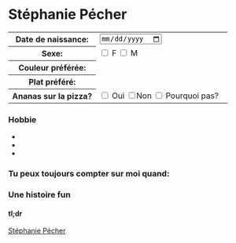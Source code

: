 # Stéphanie Pécher


<table width=50px>
<tr>
<th width= 20%> <b> Date de naissance:</b> </th>
<td> <input type="date"</td>
</tr>
<tr>
<th width= 40%> <b> Sexe: </b> </th>
<td> <input type="checkbox" name="réponse" value="F"> F <input type="checkbox" name="réponse" value="M"> M </td>
</tr>
<tr>
<th width= 40%> <b> Couleur préférée: <b> </th>
<td> </td>
</tr>
<tr>
<th width=40%> <b> Plat préféré: </b> </th>
<td> </td>
</tr>
<tr>
<th width= 40%> <b>Ananas sur la pizza? </b> </th>
<td> <input type="checkbox" name= "avis" value="oui"> Oui <input type="checkbox" name="avis" value="non">Non <input type="checkbox" name="avis" value="Pourquoi pas?"> Pourquoi pas?</td>
</tr>
</table>

### Hobbie
- 
- 
- 
### Tu peux toujours compter sur moi quand:



### Une histoire fun

#### tl;dr


[]() [Stéphanie Pécher](https://github.com/57-55/challenge-markdown/blob/branche2/challenge-markdown.md)[]()


